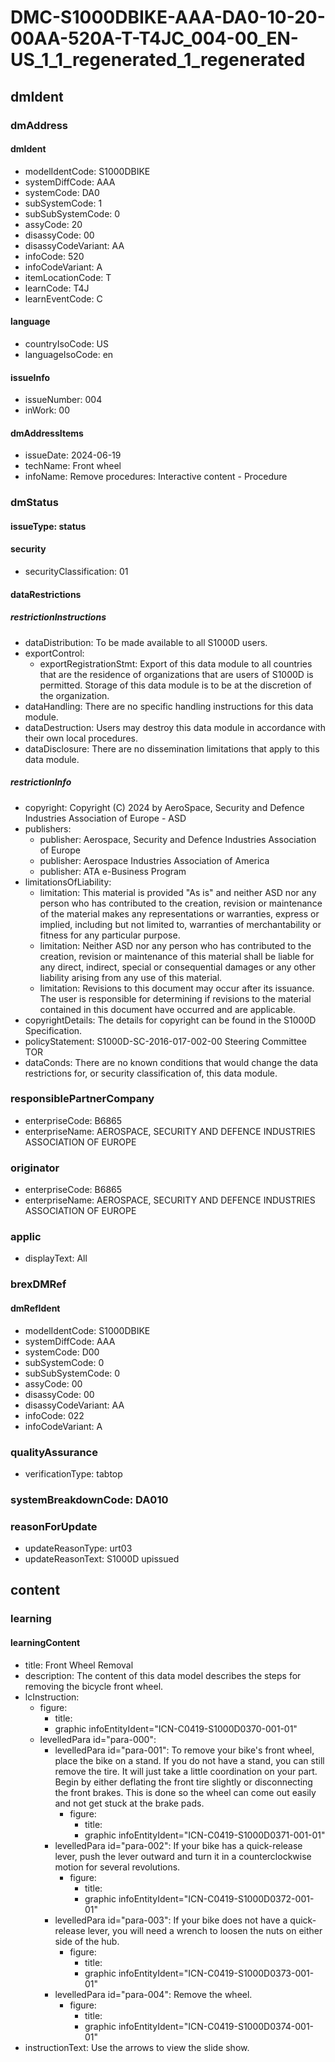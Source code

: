 # DMC-S1000DBIKE-AAA-DA0-10-20-00AA-520A-T-T4JC_004-00_EN-US_1_1_regenerated_1_regenerated

## dmIdent

### dmAddress

#### dmIdent

*   modelIdentCode: S1000DBIKE
*   systemDiffCode: AAA
*   systemCode: DA0
*   subSystemCode: 1
*   subSubSystemCode: 0
*   assyCode: 20
*   disassyCode: 00
*   disassyCodeVariant: AA
*   infoCode: 520
*   infoCodeVariant: A
*   itemLocationCode: T
*   learnCode: T4J
*   learnEventCode: C

#### language

*   countryIsoCode: US
*   languageIsoCode: en

#### issueInfo

*   issueNumber: 004
*   inWork: 00

#### dmAddressItems

*   issueDate: 2024-06-19
*   techName: Front wheel
*   infoName: Remove procedures: Interactive content - Procedure

### dmStatus

#### issueType: status

#### security

*   securityClassification: 01

#### dataRestrictions

##### restrictionInstructions

*   dataDistribution: To be made available to all S1000D users.
*   exportControl:
    *   exportRegistrationStmt: Export of this data module to all countries that are the residence of organizations that are users of S1000D is permitted. Storage of this data module is to be at the discretion of the organization.
*   dataHandling: There are no specific handling instructions for this data module.
*   dataDestruction: Users may destroy this data module in accordance with their own local procedures.
*   dataDisclosure: There are no dissemination limitations that apply to this data module.

##### restrictionInfo

*   copyright: Copyright (C) 2024 by AeroSpace, Security and Defence Industries Association of Europe - ASD
*   publishers:
    *   publisher: Aerospace, Security and Defence Industries Association of Europe
    *   publisher: Aerospace Industries Association of America
    *   publisher: ATA e-Business Program
*   limitationsOfLiability:
    *   limitation: This material is provided "As is" and neither ASD nor any person who has contributed to the creation, revision or maintenance of the material makes any representations or warranties, express or implied, including but not limited to, warranties of merchantability or fitness for any particular purpose.
    *   limitation: Neither ASD nor any person who has contributed to the creation, revision or maintenance of this material shall be liable for any direct, indirect, special or consequential damages or any other liability arising from any use of this material.
    *   limitation: Revisions to this document may occur after its issuance. The user is responsible for determining if revisions to the material contained in this document have occurred and are applicable.
*   copyrightDetails: The details for copyright can be found in the S1000D Specification.
*   policyStatement: S1000D-SC-2016-017-002-00 Steering Committee TOR
*   dataConds: There are no known conditions that would change the data restrictions for, or security classification of, this data module.

### responsiblePartnerCompany

*   enterpriseCode: B6865
*   enterpriseName: AEROSPACE, SECURITY AND DEFENCE INDUSTRIES ASSOCIATION OF EUROPE

### originator

*   enterpriseCode: B6865
*   enterpriseName: AEROSPACE, SECURITY AND DEFENCE INDUSTRIES ASSOCIATION OF EUROPE

### applic

*   displayText: All

### brexDMRef

#### dmRefIdent

*   modelIdentCode: S1000DBIKE
*   systemDiffCode: AAA
*   systemCode: D00
*   subSystemCode: 0
*   subSubSystemCode: 0
*   assyCode: 00
*   disassyCode: 00
*   disassyCodeVariant: AA
*   infoCode: 022
*   infoCodeVariant: A

### qualityAssurance

*   verificationType: tabtop

### systemBreakdownCode: DA010

### reasonForUpdate

*   updateReasonType: urt03
*   updateReasonText: S1000D upissued

## content

### learning

#### learningContent

*   title: Front Wheel Removal
*   description: The content of this data model describes the steps for removing the bicycle front wheel.
*   lcInstruction:
    *   figure:
        *   title:
        *   graphic infoEntityIdent="ICN-C0419-S1000D0370-001-01"
    *   levelledPara id="para-000":
        *   levelledPara id="para-001": To remove your bike's front wheel, place the bike on a stand. If you do not have a stand, you can still remove the tire. It will just take a little coordination on your part.
            Begin by either deflating the front tire slightly or disconnecting the front brakes. This is done so the wheel can come out easily and not get stuck at the brake pads.
            *   figure:
                *   title:
                *   graphic infoEntityIdent="ICN-C0419-S1000D0371-001-01"
        *   levelledPara id="para-002": If your bike has a quick-release lever, push the lever outward and turn it in a counterclockwise motion for several revolutions.
            *   figure:
                *   title:
                *   graphic infoEntityIdent="ICN-C0419-S1000D0372-001-01"
        *   levelledPara id="para-003": If your bike does not have a quick-release lever, you will need a wrench to loosen the nuts on either side of the hub.
            *   figure:
                *   title:
                *   graphic infoEntityIdent="ICN-C0419-S1000D0373-001-01"
        *   levelledPara id="para-004": Remove the wheel.
            *   figure:
                *   title:
                *   graphic infoEntityIdent="ICN-C0419-S1000D0374-001-01"
*   instructionText: Use the arrows to view the slide show.